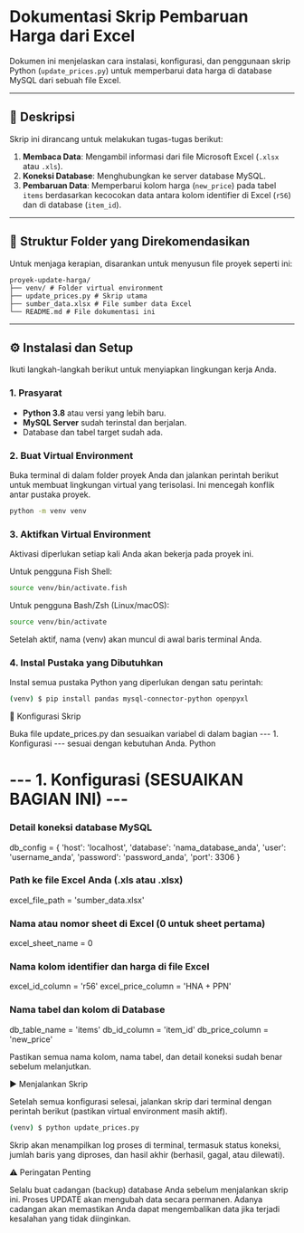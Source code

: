 # Dokumentasi Skrip Pembaruan Harga dari Excel

Dokumen ini menjelaskan cara instalasi, konfigurasi, dan penggunaan skrip Python (`update_prices.py`) untuk memperbarui data harga di database MySQL dari sebuah file Excel.

---

## 📝 Deskripsi

Skrip ini dirancang untuk melakukan tugas-tugas berikut:

1.  **Membaca Data**: Mengambil informasi dari file Microsoft Excel (`.xlsx` atau `.xls`).
2.  **Koneksi Database**: Menghubungkan ke server database MySQL.
3.  **Pembaruan Data**: Memperbarui kolom harga (`new_price`) pada tabel `items` berdasarkan kecocokan data antara kolom identifier di Excel (`r56`) dan di database (`item_id`).

---

## 📂 Struktur Folder yang Direkomendasikan

Untuk menjaga kerapian, disarankan untuk menyusun file proyek seperti ini:

```
proyek-update-harga/
├── venv/ # Folder virtual environment
├── update_prices.py # Skrip utama
├── sumber_data.xlsx # File sumber data Excel
└── README.md # File dokumentasi ini
```

---

## ⚙️ Instalasi dan Setup

Ikuti langkah-langkah berikut untuk menyiapkan lingkungan kerja Anda.

### 1. Prasyarat

- **Python 3.8** atau versi yang lebih baru.
- **MySQL Server** sudah terinstal dan berjalan.
- Database dan tabel target sudah ada.

### 2. Buat Virtual Environment

Buka terminal di dalam folder proyek Anda dan jalankan perintah berikut untuk membuat lingkungan virtual yang terisolasi. Ini mencegah konflik antar pustaka proyek.

```bash
python -m venv venv
```

### 3. Aktifkan Virtual Environment

Aktivasi diperlukan setiap kali Anda akan bekerja pada proyek ini.

Untuk pengguna Fish Shell:

```bash
source venv/bin/activate.fish
```

Untuk pengguna Bash/Zsh (Linux/macOS):

```bash
source venv/bin/activate
```

Setelah aktif, nama (venv) akan muncul di awal baris terminal Anda.

### 4. Instal Pustaka yang Dibutuhkan

Instal semua pustaka Python yang diperlukan dengan satu perintah:

```bash
(venv) $ pip install pandas mysql-connector-python openpyxl
```

🔧 Konfigurasi Skrip

Buka file update_prices.py dan sesuaikan variabel di dalam bagian --- 1. Konfigurasi --- sesuai dengan kebutuhan Anda.
Python

# --- 1. Konfigurasi (SESUAIKAN BAGIAN INI) ---

### Detail koneksi database MySQL

db_config = {
'host': 'localhost',
'database': 'nama_database_anda',
'user': 'username_anda',
'password': 'password_anda',
'port': 3306
}

### Path ke file Excel Anda (.xls atau .xlsx)

excel_file_path = 'sumber_data.xlsx'

### Nama atau nomor sheet di Excel (0 untuk sheet pertama)

excel_sheet_name = 0

### Nama kolom identifier dan harga di file Excel

excel_id_column = 'r56'
excel_price_column = 'HNA + PPN'

### Nama tabel dan kolom di Database

db_table_name = 'items'
db_id_column = 'item_id'
db_price_column = 'new_price'

Pastikan semua nama kolom, nama tabel, dan detail koneksi sudah benar sebelum melanjutkan.

▶️ Menjalankan Skrip

Setelah semua konfigurasi selesai, jalankan skrip dari terminal dengan perintah berikut (pastikan virtual environment masih aktif).

```bash
(venv) $ python update_prices.py
```

Skrip akan menampilkan log proses di terminal, termasuk status koneksi, jumlah baris yang diproses, dan hasil akhir (berhasil, gagal, atau dilewati).

⚠️ Peringatan Penting

Selalu buat cadangan (backup) database Anda sebelum menjalankan skrip ini. Proses UPDATE akan mengubah data secara permanen. Adanya cadangan akan memastikan Anda dapat mengembalikan data jika terjadi kesalahan yang tidak diinginkan.
